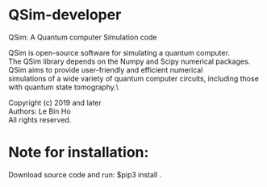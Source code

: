 # QSim-developer
QSim: A Quantum computer Simulation code

QSim is open-source software for simulating a quantum computer.\
The QSim library depends on the  Numpy and Scipy numerical packages. \
QSim aims to provide user-friendly and efficient numerical\
simulations of a wide variety of quantum computer circuits, including those\
with quantum state tomography.\

Copyright (c) 2019 and later\
Authors: Le Bin Ho\
All rights reserved.

# Note for installation:
Download source code and run:
$pip3 install .
